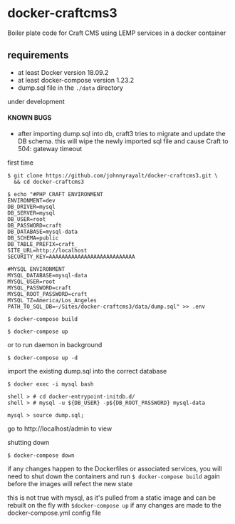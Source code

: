 # docker-craftcms3
Boiler plate code for Craft CMS using LEMP services in a docker container


## requirements
+ at least Docker version 18.09.2
+ at least docker-compose version 1.23.2
+ dump.sql file in the `./data` directory

under development
#### KNOWN BUGS
+ after importing dump.sql into db, craft3 tries to migrate and update the DB schema. this will wipe the newly imported sql file and cause Craft to 504: gateway timeout


first time

```
$ git clone https://github.com/johnnyrayalt/docker-craftcms3.git \
  && cd docker-craftcms3
```

```
$ echo "#PHP CRAFT ENVIRONMENT
ENVIRONMENT=dev
DB_DRIVER=mysql
DB_SERVER=mysql
DB_USER=root
DB_PASSWORD=craft 
DB_DATABASE=mysql-data
DB_SCHEMA=public
DB_TABLE_PREFIX=craft_
SITE_URL=http://localhost
SECURITY_KEY=AAAAAAAAAAAAAAAAAAAAAAAAAAA

#MYSQL ENVIRONMENT
MYSQL_DATABASE=mysql-data
MYSQL_USER=root
MYSQL_PASSWORD=craft
MYSQL_ROOT_PASSWORD=craft
MYSQL_TZ=America/Los_Angeles
PATH_TO_SQL_DB=~/Sites/docker-craftcms3/data/dump.sql" >> .env
```

```
$ docker-compose build
```
```
$ docker-compose up
```
or to run daemon in background
```
$ docker-compose up -d
```
import the existing dump.sql into the correct database
```
$ docker exec -i mysql bash
```
```
shell > # cd docker-entrypoint-initdb.d/
shell > # mysql -u ${DB_USER} -p${DB_ROOT_PASSWORD} mysql-data
```
```
mysql > source dump.sql;
```

go to http://localhost/admin to view

shutting down

```
$ docker-compose down
```

if any changes happen to the Dockerfiles or associated services, you will need to shut down the containers and run `$ docker-compose build` again before the images will refect the new state

this is not true with mysql, as it's pulled from a static image and can be rebuilt on the fly with `$docker-compose up` if any changes are made to the docker-compose.yml config file
